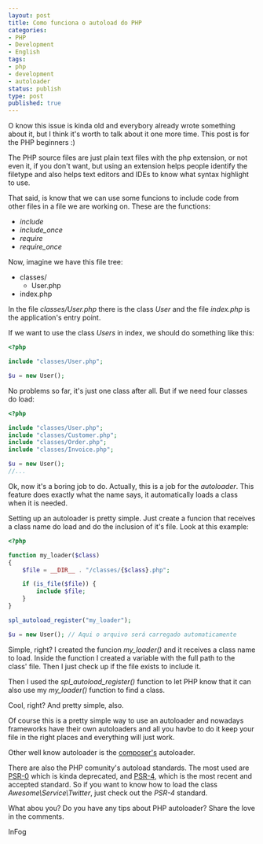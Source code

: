 ```yaml
---
layout: post
title: Como funciona o autoload do PHP
categories:
- PHP
- Development
- English
tags:
- php
- development
- autoloader
status: publish
type: post
published: true
---
```


O know this issue is kinda old and everybory already wrote something about it,
but I think it's worth to talk about it one more time. This post is for the
PHP beginners :)

The PHP source files are just plain text files with the php extension, or not
even it, if you don't want, but using an extension helps people identify the
filetype and also helps text editors and IDEs to know what syntax highlight
to use.

That said, is know that we can use some funcions to include code from other
files in a file we are working on. These are the functions:

- *include*
- *include_once*
- *require*
- *require_once*

Now, imagine we have this file tree:

- classes/
  - User.php
- index.php

In the file *classes/User.php* there is the class *User* and the file
*index.php* is the application's entry point.

If we want to use the class *Users* in index, we should do something like this:

```php
<?php

include "classes/User.php";

$u = new User();
```

No problems so far, it's just one class after all. But if we need four classes
do load:

```php
<?php

include "classes/User.php";
include "classes/Customer.php";
include "classes/Order.php";
include "classes/Invoice.php";

$u = new User();
//...
```

Ok, now it's a boring job to do. Actually, this is a job for the *autoloader*.
This feature does exactly what the name says, it automatically loads a class
when it is needed.

Setting up an autoloader is pretty simple. Just create a funcion that receives
a class name do load and do the inclusion of it's file. Look at this example:

```php
<?php

function my_loader($class)
{
    $file = __DIR__ . "/classes/{$class}.php";

    if (is_file($file)) {
        include $file;
    }
}

spl_autoload_register("my_loader");

$u = new User(); // Aqui o arquivo será carregado automaticamente
```

Simple, right? I created the funcion *my_loader()* and it receives a class name
to load. Inside the function I created a variable with the full path to the
class' file. Then I just check up if the file exists to include it.

Then I used the *spl_autoload_register()* function to let PHP know that it can
also use my *my_loader()* function to find a class.

Cool, right? And pretty simple, also.

Of course this is a pretty simple way to use an autoloader and nowadays
frameworks have their own autoloaders and all you havbe to do it keep your file
in the right places and everything will just work.

Other well know autoloader is the
[composer's](http://getcomposer.org "Composer's page") autoloader.

There are also the PHP comunity's autoload standards. The most used are [PSR-0]()
which is kinda deprecated, and [PSR-4](), which is the most recent and accepted
standard. So if you want to know how to load the class
*Awesome\\Service\\Twitter*, just check out the *PSR-4* standard.

What abou you? Do you have any tips about PHP autoloader? Share the love in the
comments.

InFog
